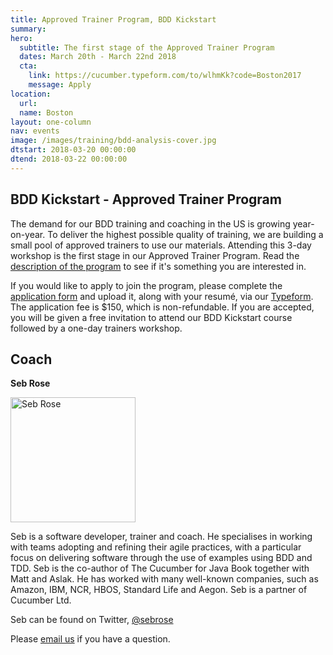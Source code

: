 ```yaml
---
title: Approved Trainer Program, BDD Kickstart
summary:
hero:
  subtitle: The first stage of the Approved Trainer Program
  dates: March 20th - March 22nd 2018
  cta:
    link: https://cucumber.typeform.com/to/wlhmKk?code=Boston2017
    message: Apply
location:
  url:
  name: Boston
layout: one-column
nav: events
image: /images/training/bdd-analysis-cover.jpg
dtstart: 2018-03-20 00:00:00
dtend: 2018-03-22 00:00:00
---
```


## BDD Kickstart - Approved Trainer Program

The demand for our BDD training and coaching in the US is growing year-on-year. To deliver the highest possible quality of training, we are building a small pool of approved trainers to use our materials. Attending this 3-day workshop is the first stage in our Approved Trainer Program. Read the [description of the program](https://cucumber.io/training/ApprovedTrainerProgramDescription.pdf) to see if it's something you are interested in.

If you would like to apply to join the program, please complete the [application form](https://cucumber.io/training/ApprovedTrainerProgramApplication.pdf) and upload it, along with your resumé, via our [Typeform](https://cucumber.typeform.com/to/wlhmKk?code=Boston2017). The application fee is $150, which is non-refundable. If you are accepted, you will be given a free invitation to attend our BDD Kickstart course followed by a one-day trainers workshop.


## Coach

**Seb Rose**

<img src="{{ site.url }}/images/headshots/seb-square.png" alt="Seb Rose" height="200" width="200">

Seb is a software developer, trainer and coach. He specialises in working with teams adopting and refining their agile practices, with a particular focus on delivering software through the use of examples using BDD and TDD. Seb is the co-author of The Cucumber for Java Book together with Matt and Aslak. He has worked with many well-known companies, such as Amazon, IBM, NCR, HBOS, Standard Life and Aegon. Seb is a partner of Cucumber Ltd.

Seb can be found on Twitter, [@sebrose](https://twitter.com/sebrose)

Please <a href="mailto:hello@cucumber.io">email us</a> if you have a question.

<!-- Drip -->
<script type="text/javascript">
  var _dcq = _dcq || [];
  var _dcs = _dcs || {};
  _dcs.account = '7849462';

  (function() {
    var dc = document.createElement('script');
    dc.type = 'text/javascript'; dc.async = true;
    dc.src = '//tag.getdrip.com/7849462.js';
    var s = document.getElementsByTagName('script')[0];
    s.parentNode.insertBefore(dc, s);
  })();
</script>
